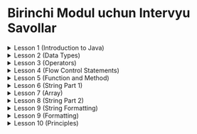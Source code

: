 # Birinchi Modul uchun Intervyu Savollar

<details>
<summary>Lesson 1 (Introduction to Java)</summary>

* Computer program nima ?
* Nima uchun hamma dasturlashni o'rganishi kerak ?
* Java birinchi nomi nima edi ?
* Java nechta featurelar bor ?
* Compiler nima ?
* Interpreter nima ?
* JDK nima ?
* JLS nima ?
* JRE nima ?
* JVM nima ?
* Devtools nima ?
* JDK components ?
* Bytecode nima ?

</details>


<details>
<summary>Lesson 2 (Data Types)</summary>

* Token nima ?
* Translation unit nima ?
* Java-da Tokenlarni nechta type mavjud ?
* Java-da Character Set nima ?
* Identifiers nima va Identifiers qoidalari ?
* Java-da Nechi xil turdagi commentlar bor ?
* Java-da nechta keywordlar bor ?
* Java-da nechta turdagi variablelar mavjud ?
* Java-da primative type bilan non-primative nima farqi bor ?
* Variable scope nima ?
* Java-da qancha scopelar mavjud ?
* Java-ni nechinchi versisyasidan Scanner qo'shilgan ?
* Scanner class qanday resourcelardan ma'lumotlarni o'qiy oladi ?
* Java-da nechi xil turdagi data type bor?
* Scanner bug ?
* Console class nima ?
* Javani nechinchi versiyasida Console taqdim etilgan ?
* Scanner va Console o'rtasidagi farq ?
* Scanner class va undan foydalanish

</details>

<details>
<summary>Lesson 3 (Operators)</summary>

* Java-da Operator nima ?
* Operandlar soniga qarab Operatorlar nechi turga bo'linadi ?
* Unary operator nima ?
* Binary operator nima ?
* Ternary operator nima ?
* Expression nima ?
* Java-da named operator nima ?
* Java-da Arithmetic operator nima ?
* Java-da Arithmetic operationlarni priotiry levellar qanday ?
* Java-da Relational operatorlar nima?
* Java nechta turdagi Relation operatorlarni qo'llab quvvatlaydi ?
* Java-da Logical operatorlar nima ?
* Java nechta turdagi Logical operatorlarni qo'llab quvvatlaydi ?
* Java-da Assignment operator nima ?
* x += y va x = x + y expressionlari o'rtasida farq bormi?

</details>

<details>
<summary>Lesson 4 (Flow Control Statements)</summary>

* Execution Flow nima ?
* Control Flow nima?
* if nima ?
* if nima uchun ishlatamiz ?
* Loop nima?
* Loop nima uchun ishlatamiz ?
* Java-da Control Flow ning nechi xil turi mavjud ?
* Switch statement qanday ishlaydi ?
* Unicode system nima uchun kerak ?
* ansi escape code nima ?

</details>

<details>
<summary>Lesson 5 (Function and Method)</summary>

* Function nima ?
* Function va Method o'rtasidagi farq nima ?
* Method Definition nima ?
* Method Declaration (header) nima ?
* Method Signature nima ?
* Method body nima ?
* Stack nima ?
* Stack Frame nima ?
* Recursion nima ?
* Method qachon recursive method deb ataladi ?
* Group of recursions ?
* Type of recursions ?

</details>

<details>
<summary>Lesson 6 (String Part 1)</summary>

* Java-da String nima ?
* Java-da String ni nechi xil usulda yaratishimiz mumkin ?
* Java-da String nima uchun immutable ?
* Java-da String classning superclassni nima?

</details>

<details>
<summary>Lesson 7 (Array)</summary>

* Array nima ?
* Java-da Arrayni qanday e'lon qilishimiz mumkin ?
* Turli data typelar uchun Arrayning default qiymat qanday ?
* Java-da Array yaratilgandan keyin uni size ni o'zgartira olamizmi ?
* Arrayni size ni manfiy raqam belgilay olamizmi ?
* Arrayni array size siz e'lon qila olamizmi ?
* Array JVM xotirasi qayerida saqlanadi ?
* Java-da primative Array JVM qaysi xotirasida saqlanadi ?
* ArrayStoreException nima ? Bu exception qachon tashlanadi ?
* Java-da anonymous Array nima? misol keltiring ?
* Agar arrayni initialize qilmasangiz nima bo'ladi ?
* Java-da Jagged Array nima ?
* Array ni afzalliklari nimada ?
* Array ni kamchiliklari nimada ?

</details>


<details>
<summary>Lesson 8 (String Part 2)</summary>

* Java-da String Constant pool nima ?
* Java-da String literal nima ?
* String literal xotirada qanday saqlanadi ?
* Nima uchun Java String literaldan foydalanadi ?
* Quyidagi code da nechta object yaratiladi ?

```java
String s = new String("Hello");    
```

* Quyidagi code da nechta object yaratiladi ?

```java
String s1 = new String("Scientech");
String s2 = new String("Scientech");
String s3 = "Scientech";
String s4 = "Scientech";
``` 

* String class qanday interfacelardan implement olgan ?
* String Thread-safe mi ?
* String classni kamchiliklari ?
* String wrapper classmi ?
* String intern() method nima uchun ishlatiladi ?

</details>

<details>
<summary>Lesson 9 (String Formatting)</summary>

* Java-da Formatting nima ?
* String classni format() method javani nechinchi versiyasida taqdim etilgan ?
* String classni format method qachon ishlatishimiz kerak ?
* '%s' belgisini nima uchun ishlatamiz ?
* Java-da MessageFormat class nima uchun ishlatamiz ?
* MessageFormat format() method nima ?

</details>

<details>
<summary>Lesson 9 (Formatting)</summary>

* string format methodiga bitta misol yozing.
* string format method foydalanib kirib kelgan strngga "Welcome to " qo'shimchasini qo'shib ekranga chiqaruvchi dastur
  yozing.

</details>

<details>
<summary>Lesson 10 (Principles)</summary>

* Programming Principles nima ?
* Qanday qilib effective code yozasiz ?
* DRY nima ?
* KISS nima ?

</details>